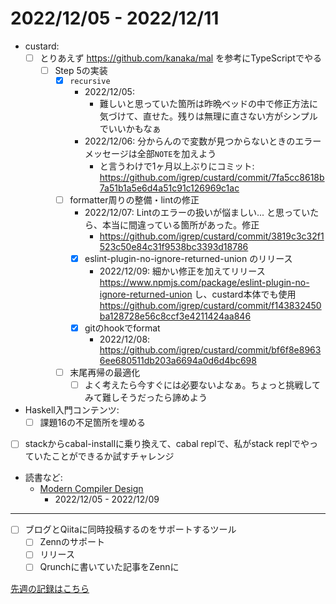 # 2022/12/05 - 2022/12/11

- custard:
    - [ ] とりあえず <https://github.com/kanaka/mal> を参考にTypeScriptでやる
        - [ ] Step 5の実装
            - [x] `recursive`
                - 2022/12/05:
                    - 難しいと思っていた箇所は昨晩ベッドの中で修正方法に気づけて、直せた。残りは無理に直さない方がシンプルでいいかもなぁ
                - 2022/12/06: 分からんので変数が見つからないときのエラーメッセージは全部`NOTE`を加えよう
                    - と言うわけで1ヶ月以上ぶりにコミット: <https://github.com/igrep/custard/commit/7fa5cc8618b7a51b1a5e6d4a51c91c126969c1ac>
            - [ ] formatter周りの整備・lintの修正
                - 2022/12/07: Lintのエラーの扱いが悩ましい... と思っていたら、本当に間違っている箇所があった。修正
                    - <https://github.com/igrep/custard/commit/3819c3c32f1523c50e84c31f9538bc3393d18786>
                - [x] eslint-plugin-no-ignore-returned-union のリリース
                    - 2022/12/09: 細かい修正を加えてリリース <https://www.npmjs.com/package/eslint-plugin-no-ignore-returned-union> し、custard本体でも使用 <https://github.com/igrep/custard/commit/f143832450ba128728e56c8ccf3e4211424aa846>
                - [x] gitのhookでformat
                    - 2022/12/08: <https://github.com/igrep/custard/commit/bf6f8e89636ee680511db203a6694a0d6d4bc698>
            - [ ] 末尾再帰の最適化
                - [ ] よく考えたら今すぐには必要ないよなぁ。ちょっと挑戦してみて難しそうだったら諦めよう
- Haskell入門コンテンツ:
    - [ ] 課題16の不足箇所を埋める
- [ ] stackからcabal-installに乗り換えて、cabal replで、私がstack replでやっていたことができるか試すチャレンジ
- 読書など:
    - [Modern Compiler Design](https://www.springer.com/jp/book/9781461446989)
        - 2022/12/05 - 2022/12/09

------

- [ ] ブログとQiitaに同時投稿するのをサポートするツール
    - [ ] Zennのサポート
    - [ ] リリース
    - [ ] Qrunchに書いていた記事をZennに

[先週の記録はこちら](https://github.com/igrep/daily-commits/blob/72f999ce99e03a03d4b6af83cccaafdb84b52a45/yesterday.md)
